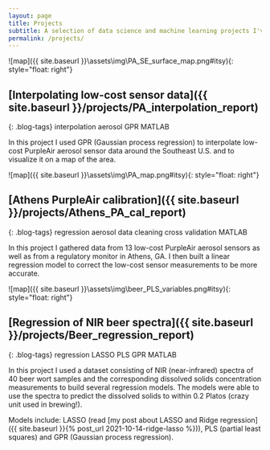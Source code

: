 ```yaml
---
layout: page
title: Projects
subtitle: A selection of data science and machine learning projects I've completed for my research lab and my course
permalink: /projects/
---
```

![map]({{ site.baseurl }}\assets\img\PA_SE_surface_map.png#itsy){: style="float: right"}
## [Interpolating low-cost sensor data]({{ site.baseurl }}/projects/PA_interpolation_report)

{: .blog-tags}
<a> interpolation </a> <a> aerosol </a> <a> GPR </a> <a> MATLAB </a>

In this project I used GPR (Gaussian process regression) to interpolate low-cost PurpleAir aerosol sensor data around the Southeast U.S. and to visualize it on a map of the area.



![map]({{ site.baseurl }}\assets\img\PA_map.png#itsy){: style="float: right"}
## [Athens PurpleAir calibration]({{ site.baseurl }}/projects/Athens_PA_cal_report)

{: .blog-tags}
<a> regression </a> <a> aerosol </a> <a> data cleaning </a> <a> cross validation </a> <a> MATLAB </a>

In this project I gathered data from 13 low-cost PurpleAir aerosol sensors as well as from a regulatory monitor in Athens, GA. I then built a linear regression model to correct the low-cost sensor measurements to be more accurate.



![map]({{ site.baseurl }}\assets\img\beer_PLS_variables.png#itsy){: style="float: right"}
## [Regression of NIR beer spectra]({{ site.baseurl }}/projects/Beer_regression_report)

{: .blog-tags}
<a> regression </a> <a> LASSO </a> <a> PLS </a> <a> GPR </a> <a> MATLAB </a>

In this project I used a dataset consisting of NIR (near-infrared) spectra of 40 beer wort samples and the corresponding dissolved solids concentration measurements to build several regression models. The models were able to use the spectra to predict the dissolved solids to within 0.2 Platos (crazy unit used in brewing!).

Models include: LASSO (read [my post about LASSO and Ridge regression]({{ site.baseurl }}{% post_url 2021-10-14-ridge-lasso %})), PLS (partial least squares) and GPR (Gaussian process regression).

<!---
## [MLB batter similarity using PCA]()

**PCA** &emsp; **baseball** &emsp; **Python** &emsp; **MATLAB**

In this project I used MATLAB to call some Python functions for retrieving 2021 MLB batting statistics. Then, I built a PCA model on the statistics to identify player "profiles" that explain the most variance in the data.
--->